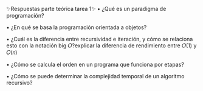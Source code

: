✨Respuestas parte teórica tarea 1✨
• ¿Qué es un paradigma de programación?

• ¿En qué se basa la programación orientada a objetos?

• ¿Cuál es la diferencia entre recursividad e iteración, y cómo se relaciona esto con la notación
big 𝑂?explicar la diferencia de rendimiento entre 𝑂(1) y 𝑂(𝑛)

• ¿Cómo se calcula el orden en un programa que funciona por etapas?

• ¿Cómo se puede determinar la complejidad temporal de un algoritmo recursivo?
